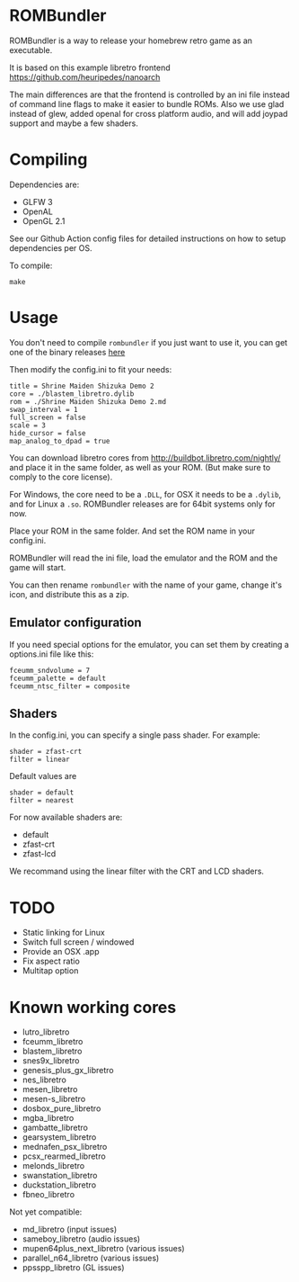 # ROMBundler

ROMBundler is a way to release your homebrew retro game as an executable.

It is based on this example libretro frontend https://github.com/heuripedes/nanoarch

The main differences are that the frontend is controlled by an ini file instead of command line flags to make it easier to bundle ROMs. Also we use glad instead of glew, added openal for cross platform audio, and will add joypad support and maybe a few shaders.

# Compiling

Dependencies are:

 * GLFW 3
 * OpenAL
 * OpenGL 2.1

See our Github Action config files for detailed instructions on how to setup dependencies per OS.

To compile:

```
make
```

# Usage

You don't need to compile `rombundler` if you just want to use it, you can get one of the binary releases [here](https://github.com/kivutar/rombundler/releases)

Then modify the config.ini to fit your needs:

    title = Shrine Maiden Shizuka Demo 2
    core = ./blastem_libretro.dylib
    rom = ./Shrine Maiden Shizuka Demo 2.md
    swap_interval = 1
    full_screen = false
    scale = 3
    hide_cursor = false
    map_analog_to_dpad = true

You can download libretro cores from http://buildbot.libretro.com/nightly/ and place it in the same folder, as well as your ROM. (But make sure to comply to the core license).

For Windows, the core need to be a `.DLL`, for OSX it needs to be a `.dylib`, and for Linux a `.so`. ROMBundler releases are for 64bit systems only for now.

Place your ROM in the same folder. And set the ROM name in your config.ini.

ROMBundler will read the ini file, load the emulator and the ROM and the game will start.

You can then rename `rombundler` with the name of your game, change it's icon, and distribute this as a zip.

## Emulator configuration

If you need special options for the emulator, you can set them by creating a options.ini file like this:

    fceumm_sndvolume = 7
    fceumm_palette = default
    fceumm_ntsc_filter = composite

## Shaders

In the config.ini, you can specify a single pass shader. For example:

    shader = zfast-crt
    filter = linear

Default values are

    shader = default
    filter = nearest

For now available shaders are:

 * default
 * zfast-crt
 * zfast-lcd

We recommand using the linear filter with the CRT and LCD shaders.

# TODO

 * Static linking for Linux
 * Switch full screen / windowed
 * Provide an OSX .app
 * Fix aspect ratio
 * Multitap option

# Known working cores

 * lutro_libretro
 * fceumm_libretro
 * blastem_libretro
 * snes9x_libretro
 * genesis_plus_gx_libretro
 * nes_libretro
 * mesen_libretro
 * mesen-s_libretro
 * dosbox_pure_libretro
 * mgba_libretro
 * gambatte_libretro
 * gearsystem_libretro
 * mednafen_psx_libretro
 * pcsx_rearmed_libretro
 * melonds_libretro
 * swanstation_libretro
 * duckstation_libretro
 * fbneo_libretro

Not yet compatible:

 * md_libretro (input issues)
 * sameboy_libretro (audio issues)
 * mupen64plus_next_libretro (various issues)
 * parallel_n64_libretro (various issues)
 * ppsspp_libretro (GL issues)
